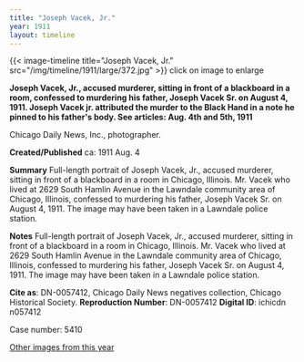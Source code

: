```yaml
---
title: "Joseph Vacek, Jr."
year: 1911
layout: timeline
---
```


{{< image-timeline title="Joseph Vacek, Jr." src="/img/timeline/1911/large/372.jpg" >}}
click on image to enlarge

__**Joseph Vacek, Jr., accused murderer, sitting in front of a blackboard in a room, confessed to murdering his father, Joseph Vacek Sr. on August 4, 1911. Joseph Vacek jr. attributed the murder to the Black Hand in a note he pinned to his father's body. See articles: Aug. 4th and 5th, 1911**__

Chicago Daily News, Inc., photographer.

**Created/Published**
ca: 1911 Aug. 4

**Summary**
Full-length portrait of Joseph Vacek, Jr., accused murderer, sitting in front of a blackboard in a room in Chicago, Illinois. Mr. Vacek who lived at 2629 South Hamlin Avenue in the Lawndale community area of Chicago, Illinois, confessed to murdering his father, Joseph Vacek Sr. on August 4, 1911. The image may have been taken in a Lawndale police station.

**Notes**
Full-length portrait of Joseph Vacek, Jr., accused murderer, sitting in front of a blackboard in a room in Chicago, Illinois. Mr. Vacek who lived at 2629 South Hamlin Avenue in the Lawndale community area of Chicago, Illinois, confessed to murdering his father, Joseph Vacek Sr. on August 4, 1911. The image may have been taken in a Lawndale police station.

__Cite as__: DN-0057412, Chicago Daily News negatives collection, Chicago Historical Society.
__Reproduction Number__: DN-0057412
__Digital ID__: ichicdn n057412

Case number: 5410  

[Other images from this year](/historical/timeline/1911)
